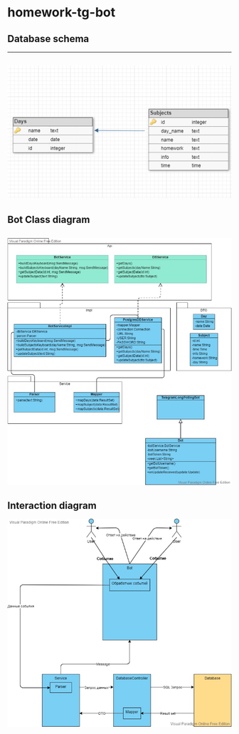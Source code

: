 # homework-tg-bot

## Database schema
-----------------
![image](pictures/Schema.png)
-----------------
## Bot Class diagram
![image](pictures/Bot.jpg)
-----------------
## Interaction diagram
![image](pictures/Interaction.jpg)
